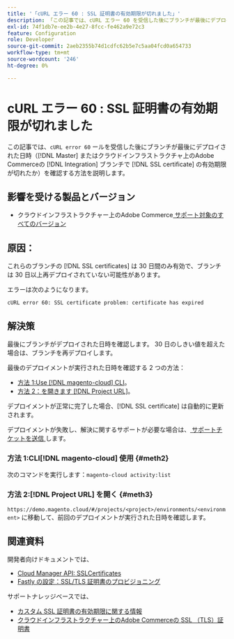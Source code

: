 ```yaml
---
title: '「cURL エラー 60 : SSL 証明書の有効期限が切れました」'
description: 「この記事では、cURL エラー 60 を受信した後にブランチが最後にデプロイされた日時（クラウドインフラストラクチャ上の統合またはマスターAdobe Commerce ブランチで SSL 証明書の有効期限が切れた場合）を確認する方法について説明します」
exl-id: 74f1db7e-ee2b-4e27-8fcc-fe462a9e72c3
feature: Configuration
role: Developer
source-git-commit: 2aeb2355b74d1cdfc62b5e7c5aa04fcd0a654733
workflow-type: tm+mt
source-wordcount: '246'
ht-degree: 0%

---
```


# cURL エラー 60 : SSL 証明書の有効期限が切れました

この記事では、`cURL error 60` ールを受信した後にブランチが最後にデプロイされた日時（[!DNL Master] またはクラウドインフラストラクチャ上のAdobe Commerceの [!DNL Integration] ブランチで [!DNL SSL certificate] の有効期限が切れたか）を確認する方法を説明します。

## 影響を受ける製品とバージョン

* クラウドインフラストラクチャー上のAdobe Commerce[ サポート対象のすべてのバージョン ](https://magento.com/sites/default/files/magento-software-lifecycle-policy.pdf)

## 原因：

これらのブランチの [!DNL SSL certificates] は 30 日間のみ有効で、ブランチは 30 日以上再デプロイされていない可能性があります。

エラーは次のようになります。

```cURL
cURL error 60: SSL certificate problem: certificate has expired
```

## 解決策

最後にブランチがデプロイされた日時を確認します。 30 日のしきい値を超えた場合は、ブランチを再デプロイします。

最後のデプロイメントが実行された日時を確認する 2 つの方法：

* [ 方法 1:Use [!DNL magento-cloud] CLI](#meth2)。
* [ 方法 2：を開きます  [!DNL Project URL]](#meth3)。

デプロイメントが正常に完了した場合、[!DNL SSL certificate] は自動的に更新されます。

デプロイメントが失敗し、解決に関するサポートが必要な場合は、[ サポートチケットを送信 ](https://experienceleague.adobe.com/docs/commerce-knowledge-base/kb/help-center-guide/magento-help-center-user-guide.html?lang=ja#submit-ticket) します。

### 方法 1:CLI[!DNL magento-cloud] 使用 {#meth2}

次のコマンドを実行します：`magento-cloud activity:list`

### 方法 2:[!DNL Project URL] を開く {#meth3}

`https://demo.magento.cloud/#/projects/<project>/environments/<environment>` に移動して、前回のデプロイメントが実行された日時を確認します。

## 関連資料

開発者向けドキュメントでは、

* [Cloud Manager API: SSLCertificates](https://developer.adobe.com/experience-cloud/cloud-manager/reference/api/#tag/SSLCertificates)
* [Fastly の設定：SSL/TLS 証明書のプロビジョニング ](https://experienceleague.adobe.com/ja/docs/commerce-cloud-service/user-guide/cdn/setup-fastly/fastly-configuration#provision-ssltls-certificates)

サポートナレッジベースでは、

* [ カスタム SSL 証明書の有効期限に関する情報 ](https://experienceleague.adobe.com/docs/commerce-knowledge-base/kb/troubleshooting/miscellaneous/custom-ssl-certificate-expiration-information.html?lang=ja)
* [ クラウドインフラストラクチャー上のAdobe Commerceの SSL （TLS）証明書 ](https://experienceleague.adobe.com/docs/commerce-knowledge-base/kb/how-to/ssl-tls-certificates-for-magento-commerce-cloud-faq.html?lang=ja)
